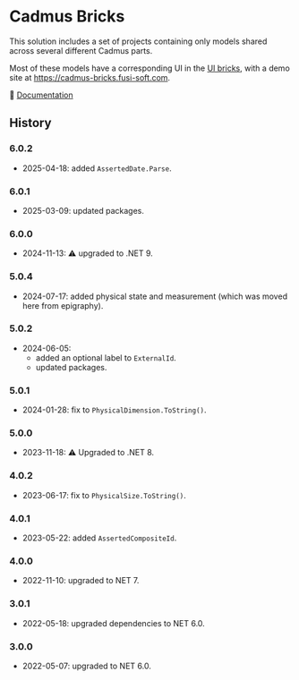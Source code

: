 ﻿# Cadmus Bricks

This solution includes a set of projects containing only models shared across several different Cadmus parts.

Most of these models have a corresponding UI in the [UI bricks](https://github.com/vedph/cadmus-bricks-shell), with a demo site at <https://cadmus-bricks.fusi-soft.com>.

📖 [Documentation](docs/index.md)

## History

### 6.0.2

- 2025-04-18: added `AssertedDate.Parse`.

### 6.0.1

- 2025-03-09: updated packages.

### 6.0.0

- 2024-11-13: ⚠️ upgraded to .NET 9.

### 5.0.4

- 2024-07-17: added physical state and measurement (which was moved here from epigraphy).

### 5.0.2

- 2024-06-05:
  - added an optional label to `ExternalId`.
  - updated packages.

### 5.0.1

- 2024-01-28: fix to `PhysicalDimension.ToString()`.

### 5.0.0

- 2023-11-18: ⚠️ Upgraded to .NET 8.

### 4.0.2

- 2023-06-17: fix to `PhysicalSize.ToString()`.

### 4.0.1

- 2023-05-22: added `AssertedCompositeId`.

### 4.0.0

- 2022-11-10: upgraded to NET 7.

### 3.0.1

- 2022-05-18: upgraded dependencies to NET 6.0.

### 3.0.0

- 2022-05-07: upgraded to NET 6.0.

